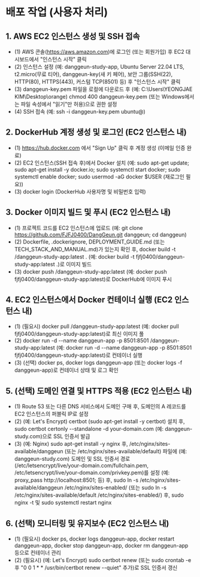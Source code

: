 # 배포 작업 (사용자 처리)

## 1. AWS EC2 인스턴스 생성 및 SSH 접속
- (1) AWS 콘솔(https://aws.amazon.com)에 로그인 (또는 회원가입) 후 EC2 대시보드에서 "인스턴스 시작" 클릭
- (2) 인스턴스 설정 (예: danggeun-study-app, Ubuntu Server 22.04 LTS, t2.micro(무료 티어), danggeun-key(새 키 페어), 보안 그룹(SSH(22), HTTP(80), HTTPS(443), 커스텀 TCP(8501) 등) 후 "인스턴스 시작" 클릭
- (3) danggeun-key.pem 파일을 로컬에 다운로드 후 (예: C:\Users\YEONGJAE KIM\Desktop\orange) chmod 400 danggeun-key.pem (또는 Windows에서는 파일 속성에서 "읽기"만 허용)으로 권한 설정
- (4) SSH 접속 (예: ssh -i danggeun-key.pem ubuntu@<EC2-PUBLIC-IP>)

## 2. DockerHub 계정 생성 및 로그인 (EC2 인스턴스 내)
- (1) https://hub.docker.com 에서 "Sign Up" 클릭 후 계정 생성 (이메일 인증 완료)
- (2) EC2 인스턴스(SSH 접속 후)에서 Docker 설치 (예: sudo apt-get update; sudo apt-get install -y docker.io; sudo systemctl start docker; sudo systemctl enable docker; sudo usermod -aG docker $USER (재로그인 필요))
- (3) docker login (DockerHub 사용자명 및 비밀번호 입력)

## 3. Docker 이미지 빌드 및 푸시 (EC2 인스턴스 내)
- (1) 프로젝트 코드를 EC2 인스턴스에 업로드 (예: git clone https://github.com/FJFJ0400/DangGeun.git danggeun; cd danggeun)
- (2) Dockerfile, .dockerignore, DEPLOYMENT_GUIDE.md (또는 TECH_STACK_AND_MANUAL.md)가 있는지 확인 후, docker build -t <dockerhub-username>/danggeun-study-app:latest . (예: docker build -t fjfj0400/danggeun-study-app:latest .)로 이미지 빌드
- (3) docker push <dockerhub-username>/danggeun-study-app:latest (예: docker push fjfj0400/danggeun-study-app:latest)로 DockerHub에 이미지 푸시

## 4. EC2 인스턴스에서 Docker 컨테이너 실행 (EC2 인스턴스 내)
- (1) (필요시) docker pull <dockerhub-username>/danggeun-study-app:latest (예: docker pull fjfj0400/danggeun-study-app:latest)로 최신 이미지 풀
- (2) docker run -d --name danggeun-app -p 8501:8501 <dockerhub-username>/danggeun-study-app:latest (예: docker run -d --name danggeun-app -p 8501:8501 fjfj0400/danggeun-study-app:latest)로 컨테이너 실행
- (3) (선택) docker ps, docker logs danggeun-app (또는 docker logs -f danggeun-app)로 컨테이너 상태 및 로그 확인

## 5. (선택) 도메인 연결 및 HTTPS 적용 (EC2 인스턴스 내)
- (1) Route 53 또는 다른 DNS 서비스에서 도메인 구매 후, 도메인의 A 레코드를 EC2 인스턴스의 퍼블릭 IP로 설정
- (2) (예: Let's Encrypt) certbot (sudo apt-get install -y certbot) 설치 후, sudo certbot certonly --standalone -d your-domain.com (예: danggeun-study.com)으로 SSL 인증서 발급
- (3) (예: Nginx) sudo apt-get install -y nginx 후, /etc/nginx/sites-available/danggeun (또는 /etc/nginx/sites-available/default) 파일에 (예: danggeun-study.com) 도메인 및 SSL 인증서 경로(/etc/letsencrypt/live/your-domain.com/fullchain.pem, /etc/letsencrypt/live/your-domain.com/privkey.pem)를 설정 (예: proxy_pass http://localhost:8501; 등) 후, sudo ln -s /etc/nginx/sites-available/danggeun /etc/nginx/sites-enabled/ (또는 sudo ln -s /etc/nginx/sites-available/default /etc/nginx/sites-enabled/) 후, sudo nginx -t 및 sudo systemctl restart nginx

## 6. (선택) 모니터링 및 유지보수 (EC2 인스턴스 내)
- (1) (필요시) docker ps, docker logs danggeun-app, docker restart danggeun-app, docker stop danggeun-app, docker rm danggeun-app 등으로 컨테이너 관리
- (2) (필요시) (예: Let's Encrypt) sudo certbot renew (또는 sudo crontab -e 후 "0 0 1 * * /usr/bin/certbot renew --quiet" 추가)로 SSL 인증서 갱신 